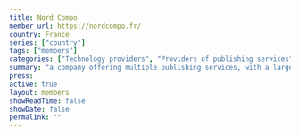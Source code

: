 ```yaml
---
title: Nord Compo
member_url: https://nordcompo.fr/
country: France
series: ["country"] 
tags: ["members"]
categories: ["Technology providers", "Providers of publishing services"]
summary: "a company offering multiple publishing services, with a large EPUB expertise. Nord Compo can develop custom Readium-based mobile reading applications, with LCP support."
press:
active: true
layout: members 
showReadTime: false
showDate: false
permalink: ""
---
```

